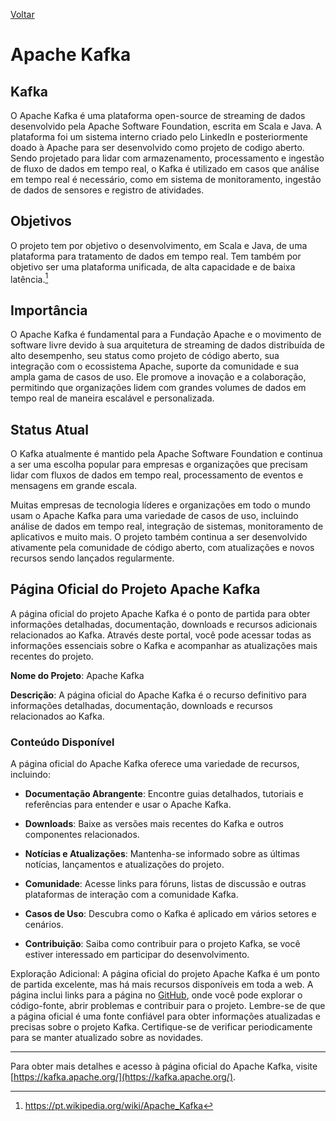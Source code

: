 [Voltar](intro.md)

# Apache Kafka

## Kafka

O Apache Kafka é uma plataforma open-source de streaming de dados desenvolvido pela Apache Software Foundation, escrita em Scala e Java. A plataforma foi um sistema interno criado pelo LinkedIn e posteriormente doado à Apache para ser desenvolvido como projeto de codigo aberto.
Sendo projetado para lidar com armazenamento, processamento e ingestão de fluxo de dados em tempo real, o Kafka é utilizado em casos que análise em tempo real é necessário, como em sistema de monitoramento, ingestão de dados de sensores e registro de atividades.

## Objetivos

O projeto tem por objetivo o desenvolvimento, em Scala e Java, de uma plataforma para tratamento de dados em tempo real. Tem também por objetivo ser uma plataforma unificada, de alta capacidade e de baixa latência.[^1]

## Importância

O Apache Kafka é fundamental para a Fundação Apache e o movimento de software livre devido à sua arquitetura de streaming de dados distribuída de alto desempenho, seu status como projeto de código aberto, sua integração com o ecossistema Apache, suporte da comunidade e sua ampla gama de casos de uso. Ele promove a inovação e a colaboração, permitindo que organizações lidem com grandes volumes de dados em tempo real de maneira escalável e personalizada.

## Status Atual 

O Kafka atualmente é mantido pela Apache Software Foundation e continua a ser uma escolha popular para empresas e organizações que precisam lidar com fluxos de dados em tempo real, processamento de eventos e mensagens em grande escala.

Muitas empresas de tecnologia líderes e organizações em todo o mundo usam o Apache Kafka para uma variedade de casos de uso, incluindo análise de dados em tempo real, integração de sistemas, monitoramento de aplicativos e muito mais. O projeto também continua a ser desenvolvido ativamente pela comunidade de código aberto, com atualizações e novos recursos sendo lançados regularmente.

## Página Oficial do Projeto Apache Kafka

A página oficial do projeto Apache Kafka é o ponto de partida para obter informações detalhadas, documentação, downloads e recursos adicionais relacionados ao Kafka. Através deste portal, você pode acessar todas as informações essenciais sobre o Kafka e acompanhar as atualizações mais recentes do projeto.

**Nome do Projeto**: Apache Kafka

**Descrição**: A página oficial do Apache Kafka é o recurso definitivo para informações detalhadas, documentação, downloads e recursos relacionados ao Kafka.

### Conteúdo Disponível

A página oficial do Apache Kafka oferece uma variedade de recursos, incluindo:

- **Documentação Abrangente**: Encontre guias detalhados, tutoriais e referências para entender e usar o Apache Kafka.

- **Downloads**: Baixe as versões mais recentes do Kafka e outros componentes relacionados.

- **Notícias e Atualizações**: Mantenha-se informado sobre as últimas notícias, lançamentos e atualizações do projeto.

- **Comunidade**: Acesse links para fóruns, listas de discussão e outras plataformas de interação com a comunidade Kafka.

- **Casos de Uso**: Descubra como o Kafka é aplicado em vários setores e cenários.

- **Contribuição**: Saiba como contribuir para o projeto Kafka, se você estiver interessado em participar do desenvolvimento.

Exploração Adicional: A página oficial do projeto Apache Kafka é um ponto de partida excelente, mas há mais recursos disponíveis em toda a web. A página inclui links para a página no [GitHub](https://github.com/apache/kafka), onde você pode explorar o código-fonte, abrir problemas e contribuir para o projeto.
Lembre-se de que a página oficial é uma fonte confiável para obter informações atualizadas e precisas sobre o projeto Kafka. Certifique-se de verificar periodicamente para se manter atualizado sobre as novidades.

---
Para obter mais detalhes e acesso à página oficial do Apache Kafka, visite [https://kafka.apache.org/](https://kafka.apache.org/).

[^1]: https://pt.wikipedia.org/wiki/Apache_Kafka 

